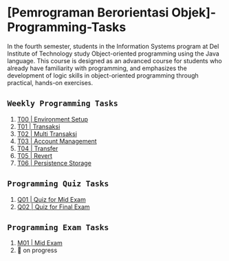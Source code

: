 # [Pemrograman Berorientasi Objek]-Programming-Tasks
In the fourth semester, students in the Information Systems program at Del Institute of Technology study Object-oriented programming using the Java language. This course is designed as an advanced course for students who already have familiarity with programming, and emphasizes the development of logic skills in object-oriented programming through practical, hands-on exercises.

## `Weekly Programming Tasks`
1. [T00 | Environment Setup](https://github.com/pemrograman-berorientasi-objek/2223-ge-t00-environment-setup-SitogabAntonio)
2. [T01 | Transaksi](https://github.com/pemrograman-berorientasi-objek/2223-ge-t01-transaksi-SitogabAntonio) 
3. [T02 | Multi Transaksi](https://github.com/pemrograman-berorientasi-objek/2223-ge-t02-multi-transaksi-SitogabAntonio) 
4. [T03 | Account Management](https://github.com/pemrograman-berorientasi-objek/2223-ge-t03-account-management-SitogabAntonio) 
5. [T04 | Transfer](https://github.com/pemrograman-berorientasi-objek/2223-ge-t04-transfer-SitogabAntonio) 
6. [T05 | Revert](https://github.com/pemrograman-berorientasi-objek/2223-ge-t05-revert-SitogabAntonio)
7. [T06 | Persistence Storage](https://github.com/pemrograman-berorientasi-objek/2223-ge-t06-persistence-storage-SitogabAntonio)

## `Programming Quiz Tasks`
1. [Q01 | Quiz for Mid Exam](https://github.com/pemrograman-berorientasi-objek/2223-ge-q01-detailed-SitogabAntonio)
2. [Q02 | Quiz for Final Exam](https://github.com/pemrograman-berorientasi-objek/2223-ge-q02-advanced-revert-SitogabAntonio)

## `Programming Exam Tasks`
1. [M01 | Mid Exam](https://github.com/pemrograman-berorientasi-objek/2223-ge-m01-advanced-transactions-SitogabAntonio)
2. 🚧 on progress
